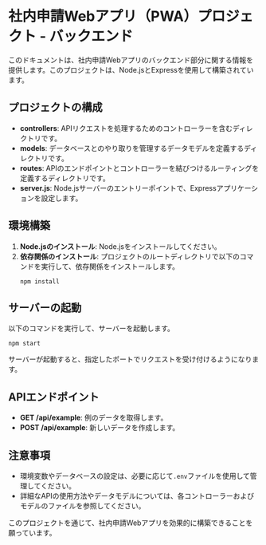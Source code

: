 # 社内申請Webアプリ（PWA）プロジェクト - バックエンド

このドキュメントは、社内申請Webアプリのバックエンド部分に関する情報を提供します。このプロジェクトは、Node.jsとExpressを使用して構築されています。

## プロジェクトの構成

- **controllers**: APIリクエストを処理するためのコントローラーを含むディレクトリです。
- **models**: データベースとのやり取りを管理するデータモデルを定義するディレクトリです。
- **routes**: APIのエンドポイントとコントローラーを結びつけるルーティングを定義するディレクトリです。
- **server.js**: Node.jsサーバーのエントリーポイントで、Expressアプリケーションを設定します。

## 環境構築

1. **Node.jsのインストール**: Node.jsをインストールしてください。
2. **依存関係のインストール**: プロジェクトのルートディレクトリで以下のコマンドを実行して、依存関係をインストールします。
   ```
   npm install
   ```

## サーバーの起動

以下のコマンドを実行して、サーバーを起動します。
```
npm start
```

サーバーが起動すると、指定したポートでリクエストを受け付けるようになります。

## APIエンドポイント

- **GET /api/example**: 例のデータを取得します。
- **POST /api/example**: 新しいデータを作成します。

## 注意事項

- 環境変数やデータベースの設定は、必要に応じて`.env`ファイルを使用して管理してください。
- 詳細なAPIの使用方法やデータモデルについては、各コントローラーおよびモデルのファイルを参照してください。

このプロジェクトを通じて、社内申請Webアプリを効果的に構築できることを願っています。